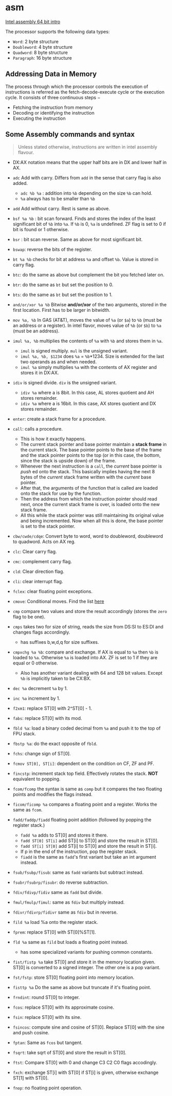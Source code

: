 # asm

[Intel assembly 64 bit intro](https://www.intel.com/content/dam/develop/external/us/en/documents/introduction-to-x64-assembly-181178.pdf)

The processor supports the following data types:

- `Word`: 2 byte structure
- `Doubleword`: 4 byte structure
- `Quadword`: 8 byte structure
- `Paragraph`: 16 byte structure

## Addressing Data in Memory

The process through which the processor controls the execution of instructions is referred as the fetch-decode-execute cycle or the execution cycle. It consists of three continuous steps −

- Fetching the instruction from memory
- Decoding or identifying the instruction
- Executing the instruction

## Some Assembly commands and syntax

> Unless stated otherwise, instructions are written in intel assembly flavour.

- DX:AX notation means that the upper half bits are in DX and lower half in AX.

- `adc` Add with carry. Differs from `add` in the sense that carry flag is also added.
  - `adc %b %a` : addition into `%b` depending on the size `%b` can hold.
  - `%a` always has to be smaller than `%b`
- `add` Add without carry. Rest is same as above.

- `bsf %a %b` : bit scan forward. Finds and stores the index of the least significant bit of `%b` into `%a`. If `%b` is 0, `%a` is undefined. ZF flag is set to 0 if bit is found or 1 otherwise.
- `bsr` : bit scan reverse. Same as above for most significant bit.

- `bswap`: reverse the bits of the register.

- `bt %a %b` checks for bit at address `%a` and offset `%b`. Value is stored in carry flag.
- `btc`: do the same as above but complement the bit you fetched later on.
- `btr`: do the same as `bt` but set the position to 0.
- `bts`: do the same as `bt` but set the position to 1.

- `and/or/xor %a %b` Bitwise **and/or/xor** of the two arguments, stored in the first location. First has to be larger in bitwidth.

- `mov %a, %b` In GAS (AT&T), moves the value of `%a` (or `$a`) to `%b` (must be an address or a register). In intel flavor, moves value of `%b` (or `$b`) to `%a` (must be an address).

- `imul %a, %b` multiplies the contents of `%a` with `%b` and stores them in `%a`.

  - `imul` is signed multiply. `mul` is the unsigned variant.
  - `imul %a, %b, $1234` does `%a` = `%b`\*1234. Size is extended for the last two operands as and when needed.
  - `imul %a` simply multiplies `%a` with the contents of AX register and stores it in DX:AX.

- `idiv` is signed divide. `div` is the unsigned variant.

  - `idiv %a` where a is 8bit. In this case, AL stores quotient and AH stores remainder.
  - `idiv %a` where a is 16bit. In this case, AX stores quotient and DX stores remainder.

- `enter`: create a stack frame for a procedure.
- `call`: calls a procedure.

  - This is how it exactly happens.
  - The current  stack pointer and base pointer maintain a **stack frame** in the current stack. The base pointer points to the base of the frame and the stack pointer points to the top (or in this case, the bottom, since the stack is upside down) of the frame.
  - Whenever the next instruction is a `call`, the *current* base pointer is *push* ed onto the stack. This basically implies having the next 8 bytes of the *current* stack frame written with the *current* base pointer.
  - After that, the arguments of the function that is called are loaded onto the stack for use by the function.
  - Then the address from which the instruction pointer should read next, once the current stack frame is over, is loaded onto the new stack frame.
  - All this while the stack pointer was still maintaining its original value and being incremented. Now when all this is done, the base pointer is set to the stack pointer.
  <!---TODO: Figure out enter--->
  <!---TODO: Figure out branch and link--->

- `cbw/cwde/cdqe`: Convert byte to word, word to doubleword, doubleword to quadword. Acts on AX reg.

- `clc`: Clear carry flag.
- `cmc`: complement carry flag.
- `cld`: Clear direction flag.
- `cli`: clear interrupt flag.
- `fclex`: clear floating point exceptions.

- `cmove`: Conditional moves. Find the list [here](https://github.com/HJLebbink/asm-dude/wiki/CMOVcc)
- `cmp` compare two values and store the result accordingly (stores the `zero` flag to be one).
- `cmps` takes two for size of string, reads the size from DS:SI to ES:DI and changes flags accordingly.
  - has suffixes b,w,d,q for size suffixes.
- `cmpxchg %a %b`: compare and exchange. If AX is equal to `%a` then `%b` is loaded to `%a`. Otherwise `%a` is loaded into AX. ZF is set to 1 if they are equal or 0 otherwise.
  - Also has another variant dealing with 64 and 128 bit values. Except `%b` is implicitly taken to be CX:BX.

<!---TODO: CRC32 instruction--->

- `dec %a` decrement `%a` by 1.
- `inc %a` increment by 1.

- `f2xm1`: replace ST[0] with 2^ST[0] - 1.
- `fabs`: replace ST[0] with its mod.

- `fbld %a`: load a binary coded decimal from `%a` and push it to the top of FPU stack.
- `fbstp %a`: do the exact opposite of `fbld`.
- `fchs`: change sign of ST[0].
- `fcmov ST[0], ST[i]`: dependent on the condition on CF, ZF and PF.
- `fincstp`: increment stack top field. Effectively rotates the stack. **NOT** equivalent to popping.
- `fcom/fcomp` the syntax is same as `comp` but it compares the two floating points and modifies the flags instead.
- `ficom/ficomp %a` compares a floating point and a register. Works the same as `fcom`.
  <!---TODO: wtf is register stack--->
- `fadd/faddp/fiadd` floating point addition (followed by popping the register stack.)
  - `fadd %a` adds to ST[0] and stores it there.
  - `fadd ST[0] ST[i]` add ST[i] to ST[0] and store the result in ST[0].
  - `fadd ST[i] ST[0]` add ST[i] to ST[0] and store the result in ST[i].
  - If p in the end of the instruction, pop the register stack.
  - `fiadd` is the same as `fadd`'s first variant but take an int argument instead.
- `fsub/fsubp/fisub`: same as `fadd` variants but subtract instead.
- `fsubr/fsubrp/fisubr`: do reverse subtraction.
- `fdiv/fdivp/fidiv` same as `fadd` but divide.
- `fmul/fmulp/fimul`: same as `fdiv` but multiply instead.
- `fdivr/fdivrp/fidivr` same as `fdiv` but in reverse.
- `fild %a` load %a onto the register stack.
- `fprem`: replace ST[0] with ST[0]%ST[1].
- `fld %a` same as `fild` but loads a floating point instead.
  - has some specialized variants for pushing common constants.
- `fist/fistp %a` take ST[0] and store it in the memory location given. ST[0] is converted to a signed integer. The other one is a pop variant.
- `fst/fstp`: store ST[0] floating point into memory location.
- `fisttp %a` Do the same as above but truncate if it's floating point.
- `frndint`: round ST[0] to integer.
- `fcos`: replace ST[0] with its approximate cosine.
- `fsin`: replace ST[0] with its sine.
- `fsincos`: compute sine and cosine of ST[0]. Replace ST[0] with the sine and push cosine.
- `fptan`: Same as `fcos` but tangent.
- `fsqrt`: take sqrt of ST[0] and store the result in ST[0].
- `ftst`: Compare ST[0] with 0 and change C3 C2 C0 flags accodingly.
- `fxch`: exchange ST[i] with ST[0] if ST[i] is given, otherwise exchange ST[1] with ST[0].

- `fnop`: no floating point operation.

